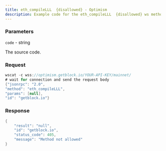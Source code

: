 ```yaml
---
title: eth_compileLLL  {disallowed} - Optimism
description: Example code for the eth_compileLLL  {disallowed} ws method. Сomplete guide on how to use eth_compileLLL  {disallowed} ws in GetBlock.io Web3 documentation.
---
```


### Parameters


`code` - string

The source code.

### Request

``` java
wscat -c wss://optimism.getblock.io/YOUR-API-KEY/mainnet/ 
# wait for connection and send the request body 
{"jsonrpc": "2.0",
"method": "eth_compileLLL",
"params": [null],
"id": "getblock.io"}
```

###  Response

``` java
{
    "result": "null",
    "id": "getblock.io",
    "status_code": 405,
    "message": "Method not allowed"
}
```

